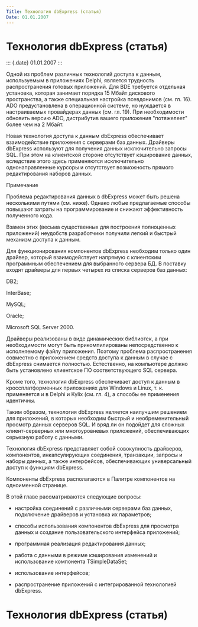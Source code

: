```yaml
---
Title: Технология dbExpress (статья)
Date: 01.01.2007
---
```



Технология dbExpress (статья)
=============================

::: {.date}
01.01.2007
:::

Одной из проблем различных технологий доступа к данным, используемым в
приложениях Delphi, является трудность распространения готовых
приложений. Для BDE требуется отдельная установка, которая занимает
порядка 15 Мбайт дискового пространства, а также специальная настройка
псевдонимов (см. гл. 16). ADO предустановлена в операционной системе, но
нуждается в настраиваемых провайдерах данных (см. гл. 19). При
необходимости обновить версию ADO, дистрибутив вашего приложения
\"потяжелеет\" более чем на 2 Мбайт.

Новая технология доступа к данным dbExpress обеспечивает взаимодействие
приложения с серверами баз данных. Драйверы dbExpress используют для
получения данных исключительно запросы SQL. При этом на клиентской
стороне отсутствует кэширование данных, вследствие этого здесь
применяются исключительно однонаправленные курсоры и отсутствует
возможность прямого редактирования наборов данных.

Примечание 

Проблема редактирования данных в dbExpress может быть решена несколькими
путями (см. ниже). Однако любые предлагаемые способы повышают затраты на
программирование и снижают эффективность полученного кода.

Взамен этих (весьма существенных для построения полноценных приложений)
неудобств разработчики получили легкий и быстрый механизм доступа к
данным.

Для функционирования компонентов dbExpress необходим только один
драйвер, который взаимодействует напрямую с клиентским программным
обеспечением для выбранного сервера БД. В поставку входят драйверы для
первых четырех из списка серверов баз данных:

DB2;

InterBase;

MySQL;

Oracle;

Microsoft SQL Server 2000.

Драйверы реализованы в виде динамических библиотек, а при необходимости
могут быть прикомпилированы непосредственно к исполняемому файлу
приложения. Поэтому проблема распространения совместно с приложением
средств доступа к данным в случае с dbExpress снимается полностью.
Естественно, на компьютере должно быть установлено клиентское ПО
соответствующего SQL сервера.

Кроме того, технология dbExpress обеспечивает доступ к данным в
кроссплатформенных приложениях для Windows и Linux, т. к. применяется и
в Delphi и Kylix (см. гл. 4), а способы ее применения идентичны.

Таким образом, технология dbExpress является наилучшим решением для
приложений, в которых необходим быстрый и необременительный просмотр
данных серверов SQL. И вряд ли он подойдет для сложных клиент-серверных
или многоуровневых приложений, обеспечивающих серьезную работу с
данными.

Технология dbExpress представляет собой совокупность драйверов,
компонентов, инкапсулирующих соединения, транзакции, запросы и наборы
данных, а также интерфейсов, обеспечивающих универсальный доступ к
функциям dbExpress.

Компоненты dbExpress располагаются в Палитре компонентов на одноименной
странице.

В этой главе рассматриваются следующие вопросы:

- настройка соединений с различными серверами баз данных, подключение
драйверов и установка их параметров;

- способы использования компонентов dbExpress для просмотра данных и
создание пользовательского интерфейса приложений;

- программная реализация редактирования данных;

- работа с данными в режиме кэширования изменений и использование
компонента TSimpleDataSet;

- использование интерфейсов;

- распространение приложений с интегрированной технологией dbExpress.

Технология dbExpress (статья)
=============================

<!-- TOC -->
